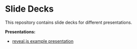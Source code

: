 # Slide Decks #

This repository contains slide decks for different presentations.

**Presentations:**

- [reveal.js example presentation](http://ghyde.github.io/slides/demo.html)
